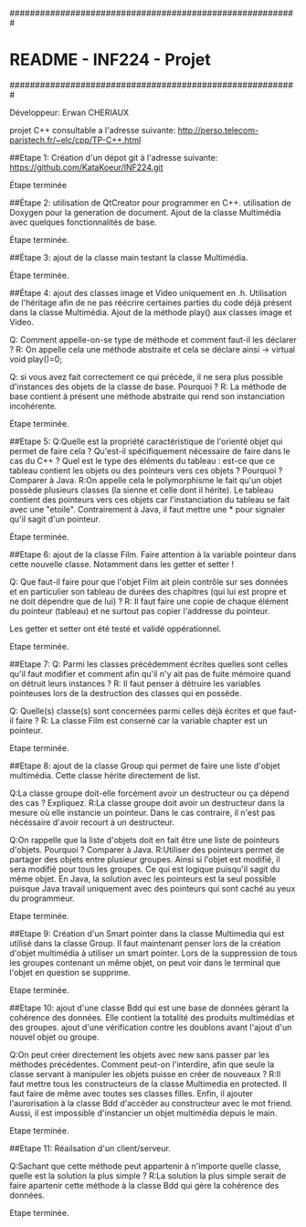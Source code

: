 #########################################################
#		README - INF224 - Projet		#
#########################################################

Développeur: Erwan CHERIAUX

projet C++ consultable a l'adresse suivante:
http://perso.telecom-paristech.fr/~elc/cpp/TP-C++.html

##Etape 1:
Création d'un dépot git à l'adresse suivante:
https://github.com/KataKoeur/INF224.git

Étape terminée

##Étape 2:
utilisation de QtCreator pour programmer en C++. 
utilisation de Doxygen pour la generation de document. 
Ajout de la classe Multimédia avec quelques fonctionnalités de base. 

Étape terminée.

##Étape 3:
ajout de la classe main testant la classe Multimédia. 

Étape terminée. 

##Étape 4:
ajout des classes image et Video uniquement en .h. 
Utilisation de l'héritage afin de ne pas réécrire certaines parties du code déjà présent dans la classe Multimédia. 
Ajout de la méthode play() aux classes image et Video. 

Q: Comment appelle-on-se type de méthode et comment faut-il les déclarer ?
R: On appelle cela une méthode abstraite et cela se déclare ainsi -> virtual void play()=0;

Q: si vous avez fait correctement ce qui précède, il ne sera plus possible d'instances des objets de la classe de base. Pourquoi ?
R: La méthode de base contient à présent une méthode abstraite qui rend son instanciation incohérente.

Étape terminée. 

##Etape 5:
Q:Quelle est la propriété caractéristique de l'orienté objet qui permet de faire cela ? Qu'est-il spécifiquement nécessaire de faire dans le cas du C++ ? Quel est le type des éléments du tableau : est-ce que ce tableau contient les objets ou des pointeurs vers ces objets ? Pourquoi ? Comparer à Java.
R:On appelle cela le polymorphisme le fait qu'un objet possède plusieurs classes (la sienne et celle dont il hérite). Le tableau contient des pointeurs vers ces objets car l'instanciation du tableau se fait avec une "etoile". Contrairement à Java, il faut mettre une * pour signaler qu'il sagit d'un pointeur.

Étape terminée. 

##Etape 6:
ajout de la classe Film. Faire attention à la variable pointeur dans cette nouvelle classe.
Notamment dans les getter et setter !

Q: Que faut-il faire pour que l'objet Film ait plein contrôle sur ses données et en particulier son tableau de durées des chapitres (qui lui est propre et ne doit dépendre que de lui) ?
R: Il faut faire une copie de chaque élément du pointeur (tableau) et ne surtout pas copier l'addresse du pointeur.

Les getter et setter ont été testé et validé oppérationnel. 

Etape terminée. 

##Etape 7:
Q: Parmi les classes précédemment écrites quelles sont celles qu'il faut modifier et comment afin qu'il n'y ait pas de fuite mémoire quand on détruit leurs instances ? 
R: Il faut penser à détruire les variables pointeuses lors de la destruction des classes qui en possède.

Q: Quelle(s) classe(s) sont concernées parmi celles déjà écrites et que faut-il faire ?
R: La classe Film est conserné car la variable chapter est un pointeur.

Etape terminée. 

##Etape 8:
ajout de la classe Group qui permet de faire une liste d'objet multimédia. Cette classe hérite directement de list.

Q:La classe groupe doit-elle forcément avoir un destructeur ou ça dépend des cas ? Expliquez. 
R:La classe groupe doit avoir un destructeur dans la mesure où elle instancie un pointeur. Dans le cas contraire, il n'est pas nécéssaire d'avoir recourt à un destructeur.

Q:On rappelle que la liste d'objets doit en fait être une liste de pointeurs d'objets. Pourquoi ? Comparer à Java.
R:Utiliser des pointeurs permet de partager des objets entre plusieur groupes. Ainsi si l'objet est modifié, il sera modifié pour tous les groupes. Ce qui est logique puisqu'il sagit du même objet. En Java, la solution avec les pointeurs est la seul possible puisque Java travail uniquement avec des pointeurs qui sont caché au yeux du programmeur.

Etape terminée. 

##Etape 9:
Création d'un Smart pointer dans la classe Multimedia qui est utilisé dans la classe Group. Il faut maintenant penser lors de la création d'objet multimédia à utiliser un smart pointer. 
Lors de la suppression de tous les groupes contenant un même objet, on peut voir dans le terminal que l'objet en question se supprime. 

Etape terminée. 

##Etape 10:
ajout d'une classe Bdd qui est une base de données gérant la cohérence des données. Elle contient la totalité des produits multimédias et des groupes. 
ajout d'une vérification contre les doublons avant l'ajout d'un nouvel objet ou groupe. 

Q:On peut créer directement les objets avec new sans passer par les méthodes précédentes. Comment peut-on l'interdire, afin que seule la classe servant à manipuler les objets puisse en créer de nouveaux ? 
R:Il faut mettre tous les constructeurs de la classe Multimedia en protected. Il faut faire de même avec toutes ses classes filles. Enfin, il ajouter l'aurorisation à la classe Bdd d'accèder au constructeur avec le mot friend. Aussi, il est impossible d'instancier un objet multimédia depuis le main. 

Etape terminée. 

##Etape 11:
Réailsation d'un client/serveur. 

Q:Sachant que cette méthode peut appartenir à n'importe quelle classe, quelle est la solution la plus simple ?
R:La solution la plus simple serait de faire apartenir cette méthode à la classe Bdd qui gère la cohérence des données.

Etape terminée. 

